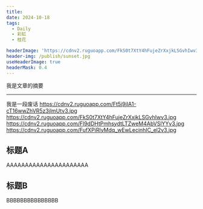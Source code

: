 ```yaml
---
title: 
date: 2024-10-18
tags:
  - Daily
  - 彩虹
  - 桂花

headerImage: 'https://cdnv2.ruguoapp.com/FkS0t7XtY4hFujeZrXxjkLSGvhIwv3.jpg'
header-img: /publish/sunset.jpg
useHeaderImage: true
headerMask: 0.4
---
```


我是文章的摘要

---

我是一段废话
https://cdnv2.ruguoapp.com/Ft5j9jIA1-cT16wwZhVR5z3jlmUtv3.jpg
https://cdnv2.ruguoapp.com/FkS0t7XtY4hFujeZrXxjkLSGvhIwv3.jpg
https://cdnv2.ruguoapp.com/Fl9dDHtPmhsydtLTZweM4AbVSlYYv3.jpg
https://cdnv2.ruguoapp.com/FufXPiRlyMdq_wEwLecinhIC_el2v3.jpg

## 标题A

AAAAAAAAAAAAAAAAAAAAAA

## 标题B

BBBBBBBBBBBBBBB
